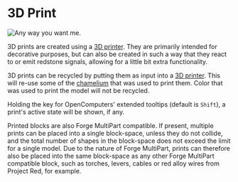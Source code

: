 # 3D Print

![Any way you want me.](block:OpenComputers:print)

3D prints are created using a [3D printer](printer.md). They are primarily intended for decorative purposes, but can also be created in such a way that they react to or emit redstone signals, allowing for a little bit extra functionality.

3D prints can be recycled by putting them as input into a [3D printer](printer.md). This will re-use some of the [chamelium](../item/chamelium.md) that was used to print them. Color that was used to print the model will not be recycled.

Holding the key for OpenComputers' extended tooltips (default is `Shift`), a print's active state will be shown, if any.

Printed blocks are also Forge MultiPart compatible. If present, multiple prints can be placed into a single block-space, unless they do not collide, and the total number of shapes in the block-space does not exceed the limit for a single model. Due to the nature of Forge MultiPart, prints can therefore also be placed into the same block-space as any other Forge MultiPart compatible block, such as torches, levers, cables or red alloy wires from Project Red, for example.
